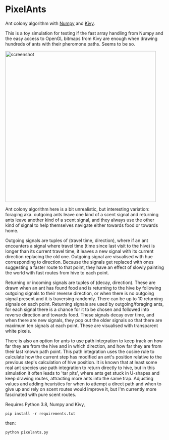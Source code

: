 # PixelAnts
Ant colony algorithm with [Numpy](https://numpy.org) and [Kivy](https://kivy.org).

This is a toy simulation for testing if the fast array handling from Numpy and the easy access to OpenGL bitmaps from Kivy are enough when drawing hundreds of ants with their pheromone paths. Seems to be so.

<img width="477" alt="screenshot" src="https://user-images.githubusercontent.com/5269272/114096061-e520a300-98c6-11eb-8307-4a6864321c01.png">

Ant colony algorithm here is a bit unrealistic, but interesting variation: foraging aka. outgoing ants leave one kind of a scent signal and returning ants leave another kind of a scent signal, and they always use the other kind of signal to help themselves navigate either towards food or towards home.

Outgoing signals are tuples of (travel time, direction), where if an ant encounters a signal where travel time (time since last visit to the hive) is longer than its current travel time, it leaves a new signal with its current direction replacing the old one. Outgoing signal are visualised with hue corresponding to direction. Because the signals get replaced with ones suggesting a faster route to that point, they have an effect of slowly painting the world with fast routes from hive to each point.

Returning or incoming signals are tuples of (decay, direction). These are drawn when an ant has found food and is returning to the hive by following outgoing signals to their reverse direction, or when there is no outgoing signal present and it is traversing randomly. There can be up to 10 returning signals on each point. Returning signals are used by outgoing/foraging ants, for each signal there is a chance for it to be chosen and followed into reverse direction and towards food. These signals decay over time, and when there are new signals, they pop out the older signals so that there are maximum ten signals at each point. These are visualised with transparent white pixels.

There is also an option for ants to use path integration to keep track on how far they are from the hive and in which direction, and how far they are from their last known path point. This path integration uses the cosine rule to calculate how the current step has modified an ant's position relative to the previous step's calculation of hive position. It is known that at least some real ant species use path integration to return directly to hive, but in this simulation it often leads to 'tar pits', where ants get stuck in U-shapes and keep drawing routes, attracting more ants into the same trap. Adjusting values and adding heuristics for when to attempt a direct path and when to give up and rely on scent routes would improve it, but I'm currently more fascinated with pure scent routes.

Requires Python 3.8, Numpy and Kivy,

    pip install -r requirements.txt

then:

    python pixelants.py

